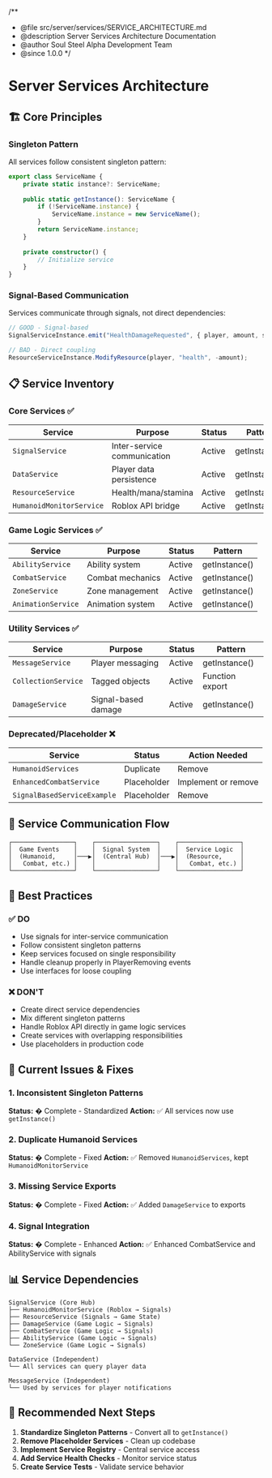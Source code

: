 /**
 * @file src/server/services/SERVICE_ARCHITECTURE.md
 * @description Server Services Architecture Documentation
 * @author Soul Steel Alpha Development Team
 * @since 1.0.0
 */

# Server Services Architecture

## 🏗️ **Core Principles**

### Singleton Pattern
All services follow consistent singleton pattern:
```typescript
export class ServiceName {
    private static instance?: ServiceName;
    
    public static getInstance(): ServiceName {
        if (!ServiceName.instance) {
            ServiceName.instance = new ServiceName();
        }
        return ServiceName.instance;
    }
    
    private constructor() {
        // Initialize service
    }
}
```

### Signal-Based Communication
Services communicate through signals, not direct dependencies:
```typescript
// GOOD - Signal-based
SignalServiceInstance.emit("HealthDamageRequested", { player, amount, source });

// BAD - Direct coupling
ResourceServiceInstance.ModifyResource(player, "health", -amount);
```

## 📋 **Service Inventory**

### **Core Services** ✅

| Service | Purpose | Status | Pattern |
|---------|---------|--------|---------|
| `SignalService` | Inter-service communication | Active | getInstance() |
| `DataService` | Player data persistence | Active | getInstance() |
| `ResourceService` | Health/mana/stamina | Active | getInstance() |
| `HumanoidMonitorService` | Roblox API bridge | Active | getInstance() |

### **Game Logic Services** ✅  

| Service | Purpose | Status | Pattern |
|---------|---------|--------|---------|
| `AbilityService` | Ability system | Active | getInstance() |
| `CombatService` | Combat mechanics | Active | getInstance() |
| `ZoneService` | Zone management | Active | getInstance() |
| `AnimationService` | Animation system | Active | getInstance() |

### **Utility Services** ✅

| Service | Purpose | Status | Pattern |
|---------|---------|--------|---------|
| `MessageService` | Player messaging | Active | getInstance() |
| `CollectionService` | Tagged objects | Active | Function export |
| `DamageService` | Signal-based damage | Active | getInstance() |

### **Deprecated/Placeholder** ❌
| Service | Status | Action Needed |
|---------|--------|---------------|
| `HumanoidServices` | Duplicate | Remove |
| `EnhancedCombatService` | Placeholder | Implement or remove |
| `SignalBasedServiceExample` | Placeholder | Remove |

## 🔄 **Service Communication Flow**

```
┌─────────────────┐    ┌─────────────────┐    ┌─────────────────┐
│  Game Events    │    │  Signal System  │    │  Service Logic  │
│  (Humanoid,     │───▶│  (Central Hub)  │───▶│  (Resource,     │
│   Combat, etc.) │    │                 │    │   Combat, etc.) │
└─────────────────┘    └─────────────────┘    └─────────────────┘
```

## 🎯 **Best Practices**

### ✅ **DO**
- Use signals for inter-service communication
- Follow consistent singleton patterns
- Keep services focused on single responsibility
- Handle cleanup properly in PlayerRemoving events
- Use interfaces for loose coupling

### ❌ **DON'T**
- Create direct service dependencies
- Mix different singleton patterns
- Handle Roblox API directly in game logic services
- Create services with overlapping responsibilities
- Use placeholders in production code

## 🔧 **Current Issues & Fixes**

### 1. **Inconsistent Singleton Patterns**
**Status:** � Complete - Standardized
**Action:** ✅ All services now use `getInstance()`

### 2. **Duplicate Humanoid Services**
**Status:** � Complete - Fixed
**Action:** ✅ Removed `HumanoidServices`, kept `HumanoidMonitorService`

### 3. **Missing Service Exports**
**Status:** � Complete - Fixed
**Action:** ✅ Added `DamageService` to exports

### 4. **Signal Integration**
**Status:** � Complete - Enhanced
**Action:** ✅ Enhanced CombatService and AbilityService with signals

## 📊 **Service Dependencies**

```
SignalService (Core Hub)
├── HumanoidMonitorService (Roblox → Signals)
├── ResourceService (Signals → Game State)
├── DamageService (Game Logic → Signals)
├── CombatService (Game Logic → Signals)
├── AbilityService (Game Logic → Signals)
└── ZoneService (Game Logic → Signals)

DataService (Independent)
└── All services can query player data

MessageService (Independent)
└── Used by services for player notifications
```

## 🚀 **Recommended Next Steps**

1. **Standardize Singleton Patterns** - Convert all to `getInstance()`
2. **Remove Placeholder Services** - Clean up codebase  
3. **Implement Service Registry** - Central service access
4. **Add Service Health Checks** - Monitor service status
5. **Create Service Tests** - Validate service behavior
